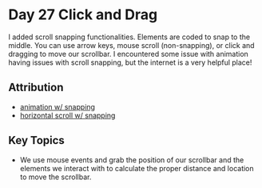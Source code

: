 # Day 27 Click and Drag

I added scroll snapping functionalities. Elements are coded to snap to the middle. You can use arrow keys, mouse scroll (non-snapping), or click and dragging to move our scrollbar. I encountered some issue with animation having issues with scroll snapping, but the internet is a very helpful place! 

## Attribution
* [animation w/ snapping](https://stackoverflow.com/questions/70014622/html-scroll-snap-doesnt-work-when-a-css-animation-is-playing)
* [horizontal scroll w/ snapping](https://stackoverflow.com/questions/61794477/css-scroll-snap-type-with-horizontal-scrolling)


## Key Topics
* We use mouse events and grab the position of our scrollbar and the elements we interact with to calculate the proper distance and location to move the scrollbar. 